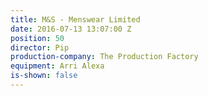 ```yaml
---
title: M&S - Menswear Limited
date: 2016-07-13 13:07:00 Z
position: 50
director: Pip
production-company: The Production Factory
equipment: Arri Alexa
is-shown: false
---
```


